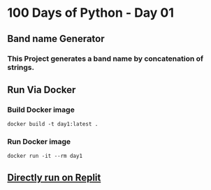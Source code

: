 # 100 Days of Python - Day 01

## Band name Generator

### This Project generates a band name by concatenation of strings.

## Run Via Docker

### Build Docker image

`docker build -t day1:latest .`

### Run Docker image

`docker run -it --rm day1`

## [Directly run on Replit](https://replit.com/@syaseendev/day-01-band-name-generator#main.py)
